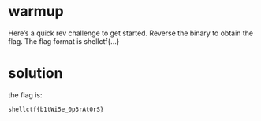 # warmup

Here’s a quick rev challenge to get started. Reverse the binary to obtain the flag.
The flag format is shellctf{…}

# solution

the flag is:

`shellctf{b1tWi5e_0p3rAt0rS}`
